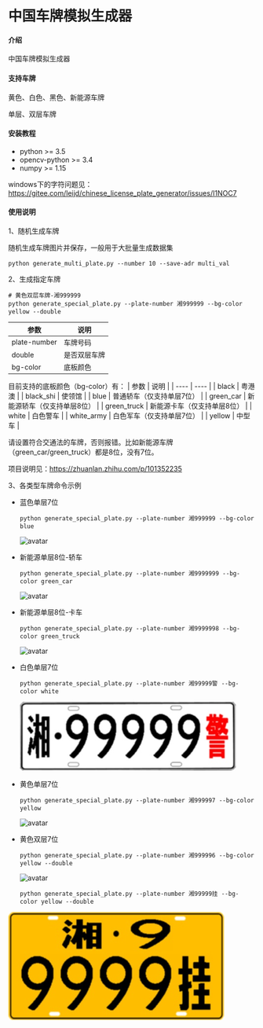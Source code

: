 # 中国车牌模拟生成器

#### 介绍
中国车牌模拟生成器

#### 支持车牌
黄色、白色、黑色、新能源车牌

单层、双层车牌


#### 安装教程

- python >= 3.5
- opencv-python >= 3.4
- numpy >= 1.15


windows下的字符问题见：https://gitee.com/leijd/chinese_license_plate_generator/issues/I1NOC7

#### 使用说明

1、随机生成车牌

随机生成车牌图片并保存，一般用于大批量生成数据集

```
python generate_multi_plate.py --number 10 --save-adr multi_val
```

2、生成指定车牌

```
# 黄色双层车牌-湘999999
python generate_special_plate.py --plate-number 湘999999 --bg-color yellow --double
```

|  参数   | 说明  |
|  ----  | ----  |
| plate-number  | 车牌号码 |
| double        | 是否双层车牌 |
| bg-color      | 底板颜色|


目前支持的底板颜色（bg-color）有：
|  参数   | 说明  |
|  ----  | ----  |
| black | 粤港澳 |
| black_shi | 使领馆 |
| blue | 普通轿车（仅支持单层7位） |
| green_car | 新能源轿车（仅支持单层8位） |
| green_truck | 新能源卡车（仅支持单层8位） |
| white | 白色警车 |
| white_army | 白色军车（仅支持单层7位） |
| yellow | 中型车 |


请设置符合交通法的车牌，否则报错。比如新能源车牌（green_car/green_truck）都是8位，没有7位。


项目说明见：https://zhuanlan.zhihu.com/p/101352235



3、各类型车牌命令示例

- 蓝色单层7位

  ```
  python generate_special_plate.py --plate-number 湘999999 --bg-color blue
  ```

  ![avatar](resources/湘999999.jpg)

  

- 新能源单层8位-轿车

  ```
  python generate_special_plate.py --plate-number 湘9999999 --bg-color green_car
  ```

  ![avatar](resources/湘9999999.jpg)

- 新能源单层8位-卡车

  ```
  python generate_special_plate.py --plate-number 湘9999998 --bg-color green_truck
  ```

  ![avatar](resources/湘9999998.jpg)

- 白色单层7位

  ```
  python generate_special_plate.py --plate-number 湘99999警 --bg-color white
  ```

  ![avatar](resources/湘99999警.jpg)

- 黄色单层7位

  ```
  python generate_special_plate.py --plate-number 湘999997 --bg-color yellow
  ```

  ![avatar](resources/湘999997.jpg)

- 黄色双层7位

  ```
  python generate_special_plate.py --plate-number 湘999996 --bg-color yellow --double
  ```

  ![avatar](resources/湘999996.jpg)
  
  ```
  python generate_special_plate.py --plate-number 湘99999挂 --bg-color yellow --double
  ```
  

![avatar](resources/湘99999挂.jpg)